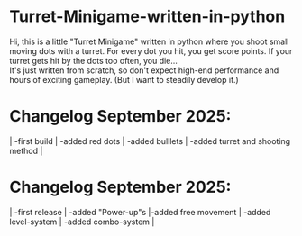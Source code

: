# Turret-Minigame-written-in-python
Hi, this is a little "Turret Minigame" written in python where you shoot small moving dots with a turret. For every dot you hit, you get score points. If your turret gets hit by the dots too often, you die...  
It's just written from scratch, so don't expect high-end performance and hours of exciting gameplay. 
(But I want to steadily develop it.)

# Changelog September 2025:
|  -first build 
|  -added red dots
|  -added bulllets
| -added turret and shooting method
|


# Changelog September 2025:

|  -first release 
| -added "Power-up"s 
|-added free movement 
|  -added level-system 
| -added combo-system 
|
  
